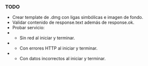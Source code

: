 ### TODO

* Crear template de .dmg con ligas simbólicas e imagen de fondo.
* Validar contenido de response.text además de response.ok.
* Probar servicio:
* * Sin red al iniciar y terminar.
* * Con errores HTTP al iniciar y terminar.
* * Con datos incorrectos al iniciar y terminar.